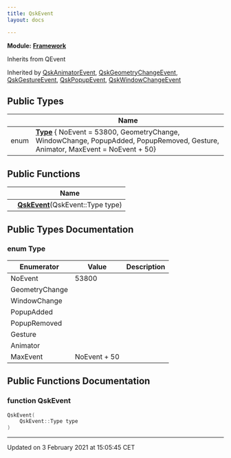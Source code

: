 ```yaml
---
title: QskEvent
layout: docs

---
```



**Module:** **[Framework](/docs/modules/group__Framework/)**



Inherits from QEvent

Inherited by [QskAnimatorEvent](/docs/classes/classQskAnimatorEvent/), [QskGeometryChangeEvent](/docs/classes/classQskGeometryChangeEvent/), [QskGestureEvent](/docs/classes/classQskGestureEvent/), [QskPopupEvent](/docs/classes/classQskPopupEvent/), [QskWindowChangeEvent](/docs/classes/classQskWindowChangeEvent/)

## Public Types

|                | Name           |
| -------------- | -------------- |
| enum| **[Type](/docs/classes/classQskEvent/#enum-type)** { NoEvent = 53800, GeometryChange, WindowChange, PopupAdded, PopupRemoved, Gesture, Animator, MaxEvent = NoEvent + 50} |

## Public Functions

|                | Name           |
| -------------- | -------------- |
| | **[QskEvent](/docs/classes/classQskEvent/#function-qskevent)**(QskEvent::Type type) |

## Public Types Documentation

### enum Type

| Enumerator | Value | Description |
| ---------- | ----- | ----------- |
| NoEvent | 53800|   |
| GeometryChange | |   |
| WindowChange | |   |
| PopupAdded | |   |
| PopupRemoved | |   |
| Gesture | |   |
| Animator | |   |
| MaxEvent | NoEvent + 50|   |




## Public Functions Documentation

### function QskEvent

```cpp
QskEvent(
    QskEvent::Type type
)
```


-------------------------------

Updated on  3 February 2021 at 15:05:45 CET
